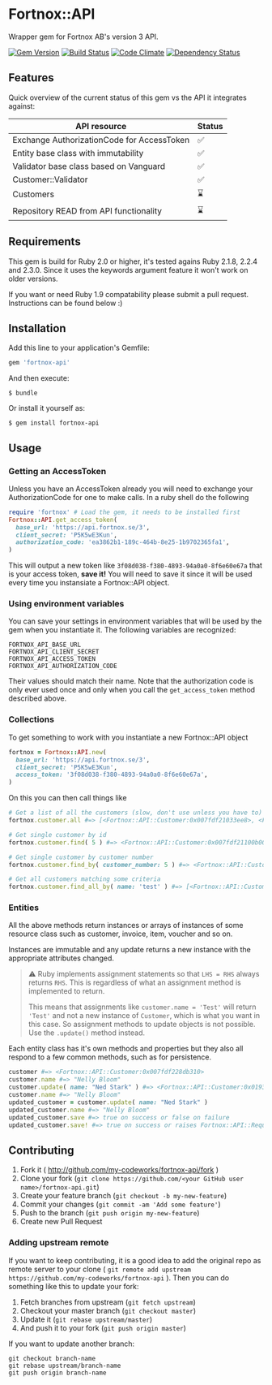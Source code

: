 # Fortnox::API

Wrapper gem for Fortnox AB's version 3 API.

[![Gem Version](https://badge.fury.io/rb/fortnox-api.png)](http://badge.fury.io/rb/fortnox-api)
[![Build Status](https://travis-ci.org/my-codeworks/fortnox-api.png)](https://travis-ci.org/my-codeworks/fortnox-api)
[![Code Climate](https://codeclimate.com/github/my-codeworks/fortnox-api.png)](https://codeclimate.com/github/my-codeworks/fortnox-api)
[![Dependency Status](https://gemnasium.com/my-codeworks/fortnox-api.svg)](https://gemnasium.com/my-codeworks/fortnox-api)

## Features

Quick overview of the current status of this gem vs the API it integrates
against:

API resource                               | Status
------------------------------------------ | --------
Exchange AuthorizationCode for AccessToken | :white_check_mark:
Entity base class with immutability        | :white_check_mark:
Validator base class based on Vanguard     | :white_check_mark:
Customer::Validator                        | :white_check_mark:
Customers                                  | :hourglass:
Repository READ from API functionality     | :hourglass:

## Requirements

This gem is build for Ruby 2.0 or higher, it's tested agains Ruby 2.1.8, 2.2.4
and 2.3.0. Since it uses the keywords argument feature it won't work on older
versions.

If you want or need Ruby 1.9 compatability please submit a pull request.
Instructions can be found below :)

## Installation

Add this line to your application's Gemfile:

```ruby
gem 'fortnox-api'
```

And then execute:

```shell
$ bundle
```

Or install it yourself as:

```shell
$ gem install fortnox-api
```

## Usage

### Getting an AccessToken

Unless you have an AccessToken already you will need to exchange your
AuthorizationCode for one to make calls. In a ruby shell do the following

```ruby
require 'fortnox' # Load the gem, it needs to be installed first
Fortnox::API.get_access_token(
  base_url: 'https://api.fortnox.se/3',
  client_secret: 'P5K5wE3Kun',
  authorization_code: 'ea3862b1-189c-464b-8e25-1b9702365fa1',
)
```

This will output a new token like `3f08d038-f380-4893-94a0a0-8f6e60e67a` that is
your access token, **save it!** You will need to save it since it will be used
every time you instansiate a Fortnox::API object.

### Using environment variables

You can save your settings in environment variables that will be used by the gem
when you instantiate it. The following variables are recognized:

```
FORTNOX_API_BASE_URL
FORTNOX_API_CLIENT_SECRET
FORTNOX_API_ACCESS_TOKEN
FORTNOX_API_AUTHORIZATION_CODE
```

Their values should match their name. Note that the authorization code is only
ever used once and only when you call the `get_access_token` method described
above.

### Collections

To get something to work with you instantiate a new Fortnox::API object

```ruby
fortnox = Fortnox::API.new(
  base_url: 'https://api.fortnox.se/3',
  client_secret: 'P5K5wE3Kun',
  access_token: '3f08d038-f380-4893-94a0a0-8f6e60e67a',
)
```

On this you can then call things like

```ruby
# Get a list of all the customers (slow, don't use unless you have to)
fortnox.customer.all #=> [<Fortnox::API::Customer:0x007fdf21033ee8>, <Fortnox::API::Customer:0x007fdf22994310>, ... ]

# Get single customer by id
fortnox.customer.find( 5 ) #=> <Fortnox::API::Customer:0x007fdf21100b00>

# Get single customer by customer number
fortnox.customer.find_by( customer_number: 5 ) #=> <Fortnox::API::Customer:0x007fdf22949298>

# Get all customers matching some criteria
fortnox.customer.find_all_by( name: 'test' ) #=> [<Fortnox::API::Customer:0x007fdf22949298>, ... ]
```

### Entities

All the above methods return instances or arrays of instances of some resource
class such as customer, invoice, item, voucher and so on.

Instances are immutable and any update returns a new instance with the
appropriate attributes changed.

> :warning: Ruby implements assignment statements so that `LHS = RHS`
> always returns `RHS`. This is regardless of what an assignment method is
> implemented to return.
>
> This means that assignments like `customer.name = 'Test'` will return
> `'Test'` and not a new instance of `Customer`, which is what you want in this
> case. So assignment methods to update objects is not possible. Use the
> `.update()` method instead.

Each entity class has it's own methods and properties but they also all respond
to a few common methods, such as for persistence.

```ruby
customer #=> <Fortnox::API::Customer:0x007fdf228db310>
customer.name #=> "Nelly Bloom"
customer.update( name: "Ned Stark" ) #=> <Fortnox::API::Customer:0x0193a456ff0307>
customer.name #=> "Nelly Bloom"
updated_customer = customer.update( name: "Ned Stark" )
updated_customer.name #=> "Nelly Bloom"
updated_customer.save #=> true on success or false on failure
updated_customer.save! #=> true on success or raises Fortnox::API::RequestFailed exception on failure
```

## Contributing

1. Fork it ( http://github.com/my-codeworks/fortnox-api/fork )
2. Clone your fork (`git clone https://github.com/<your GitHub user
   name>/fortnox-api.git`)
3. Create your feature branch (`git checkout -b my-new-feature`)
4. Commit your changes (`git commit -am 'Add some feature'`)
5. Push to the branch (`git push origin my-new-feature`)
6. Create new Pull Request

### Adding upstream remote

If you want to keep contributing, it is a good idea to add the original repo as
remote server to your clone ( `git remote add upstream
https://github.com/my-codeworks/fortnox-api` ). Then you can do something like
this to update your fork:

1. Fetch branches from upstream (`git fetch upstream`)
2. Checkout your master branch (`git checkout master`)
3. Update it (`git rebase upstream/master`)
4. And push it to your fork (`git push origin master`)

If you want to update another branch:
```
git checkout branch-name
git rebase upstream/branch-name
git push origin branch-name
```
